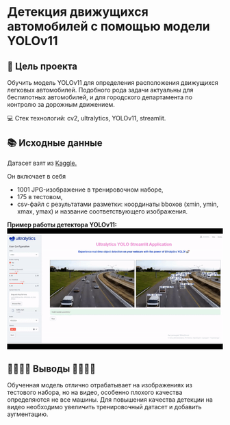 # Детекция движущихся автомобилей с помощью модели YOLOv11

## 📌 Цель проекта
Обучить модель YOLOv11 для определения расположения движущихся легковых автомобилей. Подобного рода задачи актуальны для беспилотных автомобилей, и для городского департамента по контролю за дорожным движением.

💻 Стек технологий: cv2, ultralytics, YOLOv11, streamlit.

## 📚 Исходные данные
Датасет взят из [Kaggle.](https://www.kaggle.com/code/moemnelhalose/car-objcet-detection-yolo8/input) 

Он включает в себя 
- 1001 JPG-изображение в тренировочном наборе,
- 175 в тестовом,
- csv-файл с результатами разметки: координаты bboxoв (xmin, ymin, xmax, ymax) и название соответствующего изображения.

**Пример работы детектора YOLOv11:**
![](car_detection_using_yolov11/samples/example.gif)

## 🚗🚗🚗🚗 Выводы 🚗🚗🚗🚗
Обученная модель отлично отрабатывает на изображениях из тестового набора, но на видео, особенно плохого качества определяются не все машины. Для повышения качества детекции на видео необходимо увеличить тренировочный датасет и добавить аугментацию.
